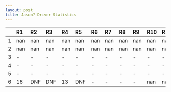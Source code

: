 ```yaml
---
layout: post 
title: Jason? Driver Statistics
--- 
```


|    | R1   | R2   | R3   | R4   | R5   | R6   | R7   | R8   | R9   | R10   | R11   | R12   |
|---:|:-----|:-----|:-----|:-----|:-----|:-----|:-----|:-----|:-----|:------|:------|:------|
|  1 | nan  | nan  | nan  | nan  | nan  | nan  | nan  | nan  | nan  | nan   | nan   | nan   |
|  2 | nan  | nan  | nan  | nan  | nan  | nan  | nan  | nan  | nan  | nan   | nan   | nan   |
|  3 | -    | -    | -    | -    | -    | -    | -    | -    | -    | -     | -     | -     |
|  4 | -    | -    | -    | -    | -    | -    | -    | -    | -    | -     | -     | -     |
|  5 | -    | -    | -    | -    | -    | -    | -    | -    | -    | -     | -     | -     |
|  6 | 16   | DNF  | DNF  | 13   | DNF  | -    | -    | -    | -    | nan   | nan   | nan   |